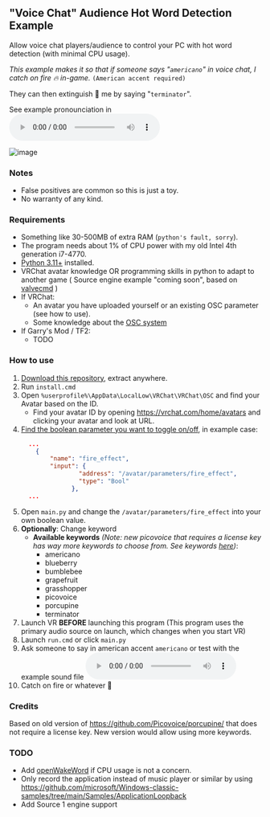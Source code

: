 ## "Voice Chat" Audience Hot Word Detection Example

Allow voice chat players/audience to control your PC with hot word detection (with minimal CPU usage).

*This example makes it so that if someone says "`americano`" in voice chat, I catch on fire 🔥 in-game.* `(American accent required)`

They can then extinguish 🧯 me by saying "`terminator`".

See example pronounciation in ![example_americano_terminator.ogg](example_americano_terminator.ogg) 

![image](https://github.com/user-attachments/assets/82877f15-2ce4-4e55-ac7d-972b66092fb3)


### Notes 

 - False positives are common so this is just a toy.
 - No warranty of any kind.

### Requirements

 - Something like 30-500MB of extra RAM (`python's fault, sorry`).
 - The program needs about 1% of CPU power with my old Intel 4th generation i7-4770.
 - [Python 3.11+](https://www.python.org/downloads/) installed.
 - VRChat avatar knowledge OR programming skills in python to adapt to another game ( Source engine example "coming soon", based on [valvecmd](https://github.com/Python1320/valvecmd) )
 - If VRChat:
    - An avatar you have uploaded yourself or an existing OSC parameter (see how to use).
    - Some knowledge about the [OSC system](https://docs.vrchat.com/docs/osc-avatar-parameters)
 - If Garry's Mod / TF2:
    - TODO
   
### How to use
 1. [Download this repository](https://github.com/Python1320/vr_audience_control/archive/refs/heads/main.zip), extract anywhere.
 2. Run `install.cmd`
 3. Open `%userprofile%\AppData\LocalLow\VRChat\VRChat\OSC` and find your Avatar based on the ID.
    - Find your avatar ID by opening https://vrchat.com/home/avatars and clicking your avatar and look at URL.
 4. [Find the boolean parameter you want to toggle on/off](https://vrc.school/docs/Avatars/Expressions-Menu-Params), in example case:  
    ```json
      ...
	   	{
		  	"name": "fire_effect",
		  	"input": {
					"address": "/avatar/parameters/fire_effect",
					"type": "Bool"
				  },
      ...
	```
 5. Open `main.py` and change the `/avatar/parameters/fire_effect` into your own boolean value.
 6. **Optionally**: Change keyword
    - **Available keywords** *(Note: new picovoice that requires a license key has way more keywords to choose from. See keywords [here](https://github.com/Picovoice/porcupine/tree/master/resources))*:
       - americano
       - blueberry
       - bumblebee
       - grapefruit
       - grasshopper
       - picovoice
       - porcupine
       - terminator
 7. Launch VR **BEFORE** launching this program (This program uses the primary audio source on launch, which changes when you start VR)
 8. Launch `run.cmd` or click `main.py`
 9. Ask someone to say in american accent `americano` or test with the example sound file ![example_americano_terminator.ogg](example_americano_terminator.ogg)
 10. Catch on fire or whatever 🤷


### Credits

Based on old version of https://github.com/Picovoice/porcupine/ that does not require a license key.
New version would allow using more keywords.

### TODO

 - Add [openWakeWord](https://github.com/dscripka/openWakeWord) if CPU usage is not a concern.
 - Only record the application instead of music player or similar by using https://github.com/microsoft/Windows-classic-samples/tree/main/Samples/ApplicationLoopback
 - Add Source 1 engine support 
